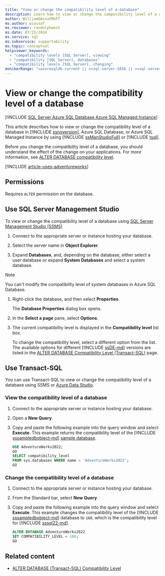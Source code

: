 ```yaml
---
title: "View or change the compatibility level of a database"
description: Learn how to view or change the compatibility level of a database in SQL Server or Azure SQL by using SQL Server Management Studio or Transact-SQL.
author: WilliamDAssafMSFT
ms.author: wiassaf
ms.reviewer: randolphwest
ms.date: 07/25/2024
ms.service: sql
ms.subservice: supportability
ms.topic: conceptual
helpviewer_keywords:
  - "compatibility levels [SQL Server], viewing"
  - "compatibility [SQL Server], databases"
  - "compatibility levels [SQL Server], changing"
monikerRange: "=azuresqldb-current || >=sql-server-2016 || >=sql-server-linux-2017 || =azuresqldb-mi-current"
---
```

# View or change the compatibility level of a database

[!INCLUDE [SQL Server Azure SQL Database Azure SQL Managed Instance](../../includes/applies-to-version/sql-asdb-asdbmi.md)]

This article describes how to view or change the compatibility level of a database in [!INCLUDE [ssnoversion](../../includes/ssnoversion-md.md)], Azure SQL Database, or Azure SQL Managed Instance by using [!INCLUDE [ssManStudioFull](../../includes/ssmanstudiofull-md.md)] or [!INCLUDE [tsql](../../includes/tsql-md.md)].

Before you change the compatibility level of a database, you should understand the effect of the change on your applications. For more information, see [ALTER DATABASE compatibility level](../../t-sql/statements/alter-database-transact-sql-compatibility-level.md).

[!INCLUDE [article-uses-adventureworks](../../includes/article-uses-adventureworks.md)]

## Permissions

Requires `ALTER` permission on the database.

## <a id="SSMSProcedure"></a> Use SQL Server Management Studio

To view or change the compatibility level of a database using [SQL Server Management Studio (SSMS)](../../ssms/sql-server-management-studio-ssms.md)

1. Connect to the appropriate server or instance hosting your database.

1. Select the server name in **Object Explorer**.

1. Expand **Databases**, and, depending on the database, either select a user database or expand **System Databases** and select a system database.

> [!NOTE]  
> You can't modify the compatibility level of system databases in Azure SQL Database.

1. Right-click the database, and then select **Properties**.

   The **Database Properties** dialog box opens.

1. In the **Select a page** pane, select **Options**.

1. The current compatibility level is displayed in the **Compatibility level** list box.

   To change the compatibility level, select a different option from the list. The available options for different [!INCLUDE [ssDE-md](../../includes/ssde-md.md)] versions are listed in the [ALTER DATABASE Compatibility Level (Transact-SQL)](../../t-sql/statements/alter-database-transact-sql-compatibility-level.md#supported-dbcompats) page.

## <a id="TsqlProcedure"></a> Use Transact-SQL

You can use Transact-SQL to view or change the compatibility level of a database using SSMS or [Azure Data Studio](../../azure-data-studio/what-is-azure-data-studio.md).

### View the compatibility level of a database

1. Connect to the appropriate server or instance hosting your database.

1. Open a **New Query**.

1. Copy and paste the following example into the query window and select **Execute**. This example returns the compatibility level of the [!INCLUDE [sssampledbobject-md](../../includes/sssampledbobject-md.md)] [sample database](../../samples/adventureworks-install-configure.md).

   ```sql
   USE AdventureWorks2022;
   GO
   SELECT compatibility_level
   FROM sys.databases WHERE name = 'AdventureWorks2022';
   GO
   ```

### Change the compatibility level of a database

1. Connect to the appropriate server or instance hosting your database.

1. From the Standard bar, select **New Query**.

1. Copy and paste the following example into the query window and select **Execute**. This example changes the compatibility level of the [!INCLUDE [sssampledbobject-md](../../includes/sssampledbobject-md.md)] database to `160`, which is the compatibility level for [!INCLUDE [sssql22-md](../../includes/sssql22-md.md)].

   ```sql
   ALTER DATABASE AdventureWorks2022
   SET COMPATIBILITY_LEVEL = 160;
   GO
   ```

## Related content

- [ALTER DATABASE (Transact-SQL) Compatibility Level](../../t-sql/statements/alter-database-transact-sql-compatibility-level.md)
